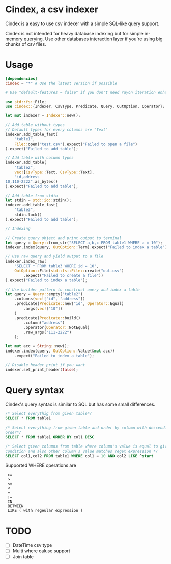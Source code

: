 # Cindex, a csv indexer

Cindex is a easy to use csv indexer with a simple SQL-like query support.

Cindex is not intended for heavy database indexing but for simple in-memory
querying. Use other databases interaction layer if you're using big chunks of
csv files.

# Usage

```toml
[dependencies]
cindex = "*" # Use the latest version if possible

# Use "default-features = false" if you don't need rayon iteration enhancement.
```

```rust
use std::fs::File;
use cindex::{Indexer, CsvType, Predicate, Query, OutOption, Operator};

let mut indexer = Indexer::new();

// Add table without types
// Default types for every columns are "Text"
indexer.add_table_fast(
    "table1", 
    File::open("test.csv").expect("Failed to open a file")
).expect("Failed to add table");

// Add table with column types
indexer.add_table(
    "table2", 
    vec![CsvType::Text, CsvType::Text],
    "id,address
10,110-2222".as_bytes()
).expect("Failed to add table");

// Add table from stdin
let stdin = std::io::stdin();
indexer.add_table_fast(
    "table3", 
    stdin.lock()
).expect("Failed to add table");

// Indexing

// Create query object and print output to terminal
let query = Query::from_str("SELECT a,b,c FROM table1 WHERE a = 10");
indexer.index(query, OutOption::Term).expect("Failed to index a table");

// Use raw query and yield output to a file
indexer.index_raw(
    "SELECT * FROM table3 WHERE id = 10", 
    OutOption::File(std::fs::File::create("out.csv")
		.expect("Failed to create a file"))
).expect("Failed to index a table");

// Use builder pattern to construct query and index a table
let query = Query::empty("table2")
    .columns(vec!["id", "address"])
    .predicate(Predicate::new("id", Operator::Equal)
        .args(vec!["10"])
    )
    .predicate(Predicate::build()
        .column("address")
        .operator(Operator::NotEqual)
        .raw_args("111-2222")
    );

let mut acc = String::new();
indexer.index(query, OutOption::Value(&mut acc))
	.expect("Failed to index a table");

// Disable header print if you want
indexer.set_print_header(false);
```
# Query syntax

Cindex's query syntax is similar to SQL but has some small differences.

```SQL
/* Select everythig from given table*/
SELECT * FROM table1

/* Select everything from given table and order by column with descending
order*/
SELECT * FROM table1 ORDER BY col1 DESC

/* Select given columns from table where column's value is equal to given
condition and also other column's value matches regex expression */
SELECT col1,col2 FROM table1 WHERE col1 = 10 AND col2 LIKE ^start
```

Supported WHERE operations are

```
 >= 
 >
 <=
 <
 =
 !=
 IN
 BETWEEN
 LIKE ( with regeular expression )
```

# TODO

* [ ] DateTime csv type
* [ ] Multi where caluse support
* [ ] Join table
